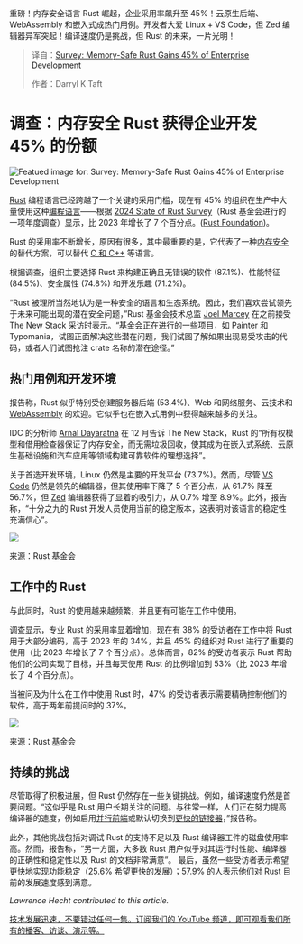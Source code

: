 
<!--
title: 调查：内存安全 Rust 获得企业开发 45% 的份额
cover: https://cdn.thenewstack.io/media/2025/02/2cb93b83-jay-heike-fc-0gi4yylm-unsplash-1.jpg
summary: 重磅！内存安全语言 Rust 崛起，企业采用率飙升至 45%！云原生后端、WebAssembly 和嵌入式成热门用例。开发者大爱 Linux + VS Code，但 Zed 编辑器异军突起！编译速度仍是挑战，但 Rust 的未来，一片光明！
-->

重磅！内存安全语言 Rust 崛起，企业采用率飙升至 45%！云原生后端、WebAssembly 和嵌入式成热门用例。开发者大爱 Linux + VS Code，但 Zed 编辑器异军突起！编译速度仍是挑战，但 Rust 的未来，一片光明！

> 译自：[Survey: Memory-Safe Rust Gains 45% of Enterprise Development](https://thenewstack.io/survey-memory-safe-rust-gains-45-of-enterprise-development/)
> 
> 作者：Darryl K Taft



# 调查：内存安全 Rust 获得企业开发 45% 的份额

![Featued image for: Survey: Memory-Safe Rust Gains 45% of Enterprise Development](https://cdn.thenewstack.io/media/2025/02/2cb93b83-jay-heike-fc-0gi4yylm-unsplash-1-1024x683.jpg)

[Rust](https://thenewstack.io/rust-programming-language-guide/) 编程语言已经跨越了一个关键的采用门槛，现在有 45% 的组织在生产中大量使用这种[编程语言](https://thenewstack.io/programming-languages/)——根据 [2024 State of Rust Survey](https://blog.rust-lang.org/2025/02/13/2024-State-Of-Rust-Survey-results.html)（Rust 基金会进行的一项年度调查）显示，比 2023 年增长了 7 个百分点。([Rust Foundation](https://thenewstack.io/rusts-rapid-rise-foundation-fuels-language-growth/))。

Rust 的采用率不断增长，原因有很多，其中最重要的是，它代表了一种[内存安全](https://thenewstack.io/c-committee-divided-on-memory-safety-plans/)的替代方案，可以替代 [C 和 C++](https://thenewstack.io/feds-critical-software-must-drop-c-c-by-2026-or-face-risk/) 等语言。

根据调查，组织主要选择 Rust 来构建正确且无错误的软件 (87.1%)、性能特征 (84.5%)、安全属性 (74.8%) 和开发乐趣 (71.2%)。

“Rust 被理所当然地认为是一种安全的语言和生态系统。因此，我们喜欢尝试领先于未来可能出现的潜在安全问题，”Rust 基金会技术总监 [Joel Marcey](https://thenewstack.io/rusts-expanding-horizons-memory-safe-and-lightning-fast/) 在之前接受 The New Stack 采访时表示。“基金会正在进行的一些项目，如 Painter 和 Typomania，试图正面解决这些潜在问题，我们试图了解如果出现易受攻击的代码，或者人们试图抢注 crate 名称的潜在途径。”

## 热门用例和开发环境

报告称，Rust 似乎特别受创建服务器后端 (53.4%)、Web 和网络服务、云技术和 [WebAssembly](https://thenewstack.io/webassembly/) 的欢迎。它似乎也在嵌入式用例中获得越来越多的关注。

IDC 的分析师 [Arnal Dayaratna](https://www.idc.com/getdoc.jsp?containerId=PRF004946) 在 12 月告诉 The New Stack，Rust 的“所有权模型和借用检查器保证了内存安全，而无需垃圾回收，使其成为在嵌入式系统、云原生基础设施和汽车应用等领域构建可靠软件的理想选择”。

关于首选开发环境，Linux 仍然是主要的开发平台 (73.7%)。然而，尽管 [VS Code](https://thenewstack.io/microsoft-makes-github-copilot-free-in-vs-code/) 仍然是领先的编辑器，但其使用率下降了 5 个百分点，从 61.7% 降至 56.7%，但 [Zed](https://zed.dev/) 编辑器获得了显着的吸引力，从 0.7% 增至 8.9%。此外，报告称，“十分之九的 Rust 开发人员使用当前的稳定版本，这表明对该语言的稳定性充满信心”。

![](https://cdn.thenewstack.io/media/2025/02/06c38abe-what-ide-do-you-use-1-1.png)

来源：Rust 基金会

## 工作中的 Rust

与此同时，Rust 的使用越来越频繁，并且更有可能在工作中使用。

调查显示，专业 Rust 的采用率显着增加，现在有 38% 的受访者在工作中将 Rust 用于大部分编码，高于 2023 年的 34%，并且 45% 的组织对 Rust 进行了重要的使用（比 2023 年增长了 7 个百分点）。总体而言，82% 的受访者表示 Rust 帮助他们的公司实现了目标，并且每天使用 Rust 的比例增加到 53%（比 2023 年增长了 4 个百分点）。

当被问及为什么在工作中使用 Rust 时，47% 的受访者表示需要精确控制他们的软件，高于两年前提问时的 37%。

![](https://cdn.thenewstack.io/media/2025/02/65cc3dd7-reasons-rust-used-at-work-1-1.png)

来源：Rust 基金会

## 持续的挑战

尽管取得了积极进展，但 Rust 仍然存在一些关键挑战。例如，编译速度仍然是首要问题。“这似乎是 Rust 用户长期关注的问题。与往常一样，人们正在努力提高编译器的速度，例如启用[并行前端](https://blog.rust-lang.org/2023/11/09/parallel-rustc.html)或默认切换到[更快的链接器](https://blog.rust-lang.org/2024/05/17/enabling-rust-lld-on-linux.html)，”报告称。

此外，其他挑战包括对调试 Rust 的支持不足以及 Rust 编译器工件的磁盘使用率高。然而，报告称，“另一方面，大多数 Rust 用户似乎对其运行时性能、编译器的正确性和稳定性以及 Rust 的文档非常满意”。
最后，虽然一些受访者表示希望更快地实现功能稳定（25.6% 希望更快的发展）；57.9% 的人表示他们对 Rust 目前的发展速度感到满意。

*Lawrence Hecht contributed to this article.*

[技术发展迅速，不要错过任何一集。订阅我们的 YouTube 频道，即可观看我们所有的播客、访谈、演示等。](https://youtube.com/thenewstack?sub_confirmation=1)